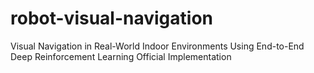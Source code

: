 # robot-visual-navigation
Visual Navigation in Real-World Indoor Environments Using End-to-End Deep Reinforcement Learning Official Implementation
